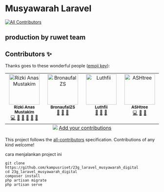 
# Musyawarah Laravel

<!-- ALL-CONTRIBUTORS-BADGE:START - Do not remove or modify this section -->
[![All Contributors](https://img.shields.io/badge/all_contributors-4-orange.svg?style=flat-square)](#contributors-)
<!-- ALL-CONTRIBUTORS-BADGE:END -->

## production by ruwet team

  
  

## Contributors ✨

  

Thanks goes to these wonderful people ([emoji key](https://allcontributors.org/docs/en/emoji-key)):

  

<!-- ALL-CONTRIBUTORS-LIST:START - Do not remove or modify this section -->
<!-- prettier-ignore-start -->
<!-- markdownlint-disable -->
<table>
  <tbody>
    <tr>
      <td align="center" valign="top" width="14.28%"><a href="https://github.com/RvXRN"><img src="https://avatars.githubusercontent.com/u/112039501?v=4?s=100" width="100px;" alt="Rizki Anas Mustakim"/><br /><sub><b>Rizki Anas Mustakim</b></sub></a><br /><a href="https://github.com/RvXRn/tugas-musyawarah-laravel/commits?author=RvXRN" title="Code">💻</a> <a href="https://github.com/RvXRn/tugas-musyawarah-laravel/commits?author=RvXRN" title="Documentation">📖</a> <a href="#ideas-RvXRN" title="Ideas, Planning, & Feedback">🤔</a> <a href="#maintenance-RvXRN" title="Maintenance">🚧</a> <a href="#projectManagement-RvXRN" title="Project Management">📆</a> <a href="https://github.com/RvXRn/tugas-musyawarah-laravel/pulls?q=is%3Apr+reviewed-by%3ARvXRN" title="Reviewed Pull Requests">👀</a></td>
      <td align="center" valign="top" width="14.28%"><a href="https://github.com/KangNaufal458"><img src="https://avatars.githubusercontent.com/u/188632313?v=4?s=100" width="100px;" alt="BronaufalZS"/><br /><sub><b>BronaufalZS</b></sub></a><br /><a href="#design-KangNaufal458" title="Design">🎨</a> <a href="#data-KangNaufal458" title="Data">🔣</a> <a href="https://github.com/RvXRn/tugas-musyawarah-laravel/commits?author=KangNaufal458" title="Documentation">📖</a></td>
      <td align="center" valign="top" width="14.28%"><a href="https://github.com/LuthfiiSW"><img src="https://avatars.githubusercontent.com/u/223989838?v=4?s=100" width="100px;" alt="Luthfii"/><br /><sub><b>Luthfii</b></sub></a><br /><a href="#design-LuthfiiSW" title="Design">🎨</a> <a href="#maintenance-LuthfiiSW" title="Maintenance">🚧</a> <a href="#talk-LuthfiiSW" title="Talks">📢</a></td>
      <td align="center" valign="top" width="14.28%"><a href="https://github.com/SafiraLeviathan"><img src="https://avatars.githubusercontent.com/u/51218928?v=4?s=100" width="100px;" alt="ASHtree"/><br /><sub><b>ASHtree</b></sub></a><br /><a href="https://github.com/RvXRn/tugas-musyawarah-laravel/commits?author=SafiraLeviathan" title="Code">💻</a> <a href="#data-SafiraLeviathan" title="Data">🔣</a> <a href="#ideas-SafiraLeviathan" title="Ideas, Planning, & Feedback">🤔</a></td>
    </tr>
  </tbody>
  <tfoot>
    <tr>
      <td align="center" size="13px" colspan="7">
        <img src="https://raw.githubusercontent.com/all-contributors/all-contributors-cli/1b8533af435da9854653492b1327a23a4dbd0a10/assets/logo-small.svg">
          <a href="https://all-contributors.js.org/docs/en/bot/usage">Add your contributions</a>
        </img>
      </td>
    </tr>
  </tfoot>
</table>

<!-- markdownlint-restore -->
<!-- prettier-ignore-end -->

<!-- ALL-CONTRIBUTORS-LIST:END -->

  

This project follows the [all-contributors](https://github.com/all-contributors/all-contributors) specification. Contributions of any kind welcome!


cara menjalankan project ini
```
git clone https://github.com/kampusriset/23g_laravel_musyawarah_digital
cd 23g_laravel_musyawarah_digital
composer install
php artisan migrate
php artisan serve
```

